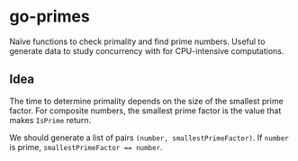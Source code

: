 # go-primes
Naïve functions to check primality and find prime numbers.
Useful to generate data to study concurrency with for
CPU-intensive computations.


## Idea

The time to determine primality depends on the size of
the smallest prime factor. For composite numbers,
the smallest prime factor is the value that makes `IsPrime`
return.

We should generate a list of pairs `(number, smallestPrimeFactor)`.
If `number` is prime, `smallestPrimeFactor == number`.
